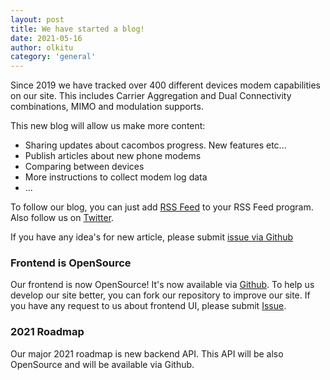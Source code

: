 ```yaml
---
layout: post
title: We have started a blog!
date: 2021-05-16
author: olkitu
category: 'general'
---
```


Since 2019 we have tracked over 400 different devices modem capabilities on our site. This includes Carrier Aggregation and Dual Connectivity combinations, MIMO and modulation supports. 

This new blog will allow us make more content:

* Sharing updates about cacombos progress. New features etc...
* Publish articles about new phone modems
* Comparing between devices
* More instructions to collect modem log data
* ...

To follow our blog, you can just add [RSS Feed](/atom.xml) to your RSS Feed program. Also follow us on [Twitter](https://twitter.com/cacombos).

If you have any idea's for new article, please submit [issue via Github](https://github.com/cacombos/cacombos-blog/issues)

### Frontend is OpenSource

Our frontend is now OpenSource! It's now available via [Github](https://github.com/cacombos). To help us develop our site better, you can fork our repository to improve our site. If you have any request to us about frontend UI, please submit [Issue](https://github.com/cacombos/cacombos-ui/issues).

### 2021 Roadmap

Our major 2021 roadmap is new backend API. This API will be also OpenSource and will be available via Github.
